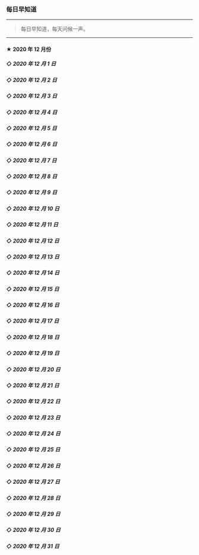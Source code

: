 ### 每日早知道

---
> 每日早知道，每天问候一声。
---

#### ★ 2020 年 12 月份

##### ◇ 2020 年 12 月 1 日
>

##### ◇ 2020 年 12 月 2 日
>

##### ◇ 2020 年 12 月 3 日
>

##### ◇ 2020 年 12 月 4 日
>

##### ◇ 2020 年 12 月 5 日
>

##### ◇ 2020 年 12 月 6 日
>

##### ◇ 2020 年 12 月 7 日
>

##### ◇ 2020 年 12 月 8 日
>

##### ◇ 2020 年 12 月 9 日
>

##### ◇ 2020 年 12 月 10 日
>

##### ◇ 2020 年 12 月 11 日
>

##### ◇ 2020 年 12 月 12 日
>

##### ◇ 2020 年 12 月 13 日
>

##### ◇ 2020 年 12 月 14 日
>

##### ◇ 2020 年 12 月 15 日
>

##### ◇ 2020 年 12 月 16 日
>

##### ◇ 2020 年 12 月 17 日
>

##### ◇ 2020 年 12 月 18 日
>

##### ◇ 2020 年 12 月 19 日
>

##### ◇ 2020 年 12 月 20 日
>

##### ◇ 2020 年 12 月 21 日
>

##### ◇ 2020 年 12 月 22 日
>

##### ◇ 2020 年 12 月 23 日
>

##### ◇ 2020 年 12 月 24 日
>

##### ◇ 2020 年 12 月 25 日
>

##### ◇ 2020 年 12 月 26 日
>

##### ◇ 2020 年 12 月 27 日
>

##### ◇ 2020 年 12 月 28 日
>

##### ◇ 2020 年 12 月 29 日
>

##### ◇ 2020 年 12 月 30 日
>

##### ◇ 2020 年 12 月 31 日
